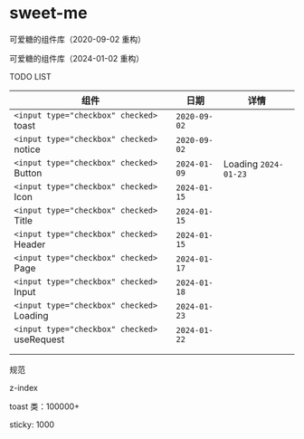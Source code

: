 # sweet-me

可爱糖的组件库（2020-09-02 重构）

可爱糖的组件库（2024-01-02 重构）

TODO LIST

| 组件                                           | 日期           | 详情                   |
| ---------------------------------------------- | -------------- | ---------------------- |
| `<input type="checkbox" checked>` toast      | `2020-09-02` |                        |
| `<input type="checkbox" checked>` notice     | `2020-09-02` |                        |
| `<input type="checkbox" checked>` Button     | `2024-01-09` | Loading `2024-01-23` |
| `<input type="checkbox" checked>` Icon       | `2024-01-15` |                        |
| `<input type="checkbox" checked>` Title      | `2024-01-15` |                        |
| `<input type="checkbox" checked>` Header     | `2024-01-15` |                        |
| `<input type="checkbox" checked>` Page       | `2024-01-17` |                        |
| `<input type="checkbox" checked>` Input      | `2024-01-18` |                        |
| `<input type="checkbox" checked>` Loading    | `2024-01-23` |                        |
| `<input type="checkbox" checked>` useRequest | `2024-01-22` |                        |
|                                                |                |                        |
|                                                |                |                        |


规范

z-index

toast 类：100000+

sticky: 1000
